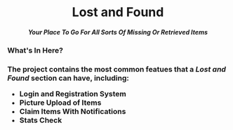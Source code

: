 <div style="text-align: center;">
    <h1>Lost and Found</h1>
    <h5><i>Your Place To Go For All Sorts Of Missing Or Retrieved Items</i></h5>
</div>

<div>
    <h3>What's In Here?<h3>
    <p>The project contains the most common featues that a <i>Lost and Found</i> section can have, including:
    <ul>
    <li>Login and Registration System</li>
    <li>Picture Upload of Items</li>
    <li>Claim Items With Notifications</li>
    <li>Stats Check</li>
    </ul>
    </p>
<div>